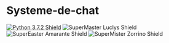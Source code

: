 # Systeme-de-chat

<a href='https://www.python.org/downloads' ><img src='https://img.shields.io/badge/Python-3.7.2-success.svg?logo=python&logoColor=red&style=popout' title='Python 3.7.2 Shield'/></a>
<img src='https://img.shields.io/badge/Super Master-Luclys-red.svg?logo=wolfram&logoColor=blue&style=popout' title='SuperMaster Luclys Shield'/></a>
<img src='https://img.shields.io/badge/Super Easter-Amarante-success.svg?logo=envato&logoColor=pink&style=popout' title='SuperEaster Amarante Shield'/></a>
<img src='https://img.shields.io/badge/Super Mister-Zorrino-important.svg?logo=matternet&logoColor=informational&style=popout' title='SuperMister Zorrino Shield'/></a>
